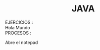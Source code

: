 

<H1 ALIGN="CENTER">JAVA</H1>
EJERCICIOS :
  <br/>
  Hola Mundo
  <br/>
PROCESOS :

Abre el notepad
